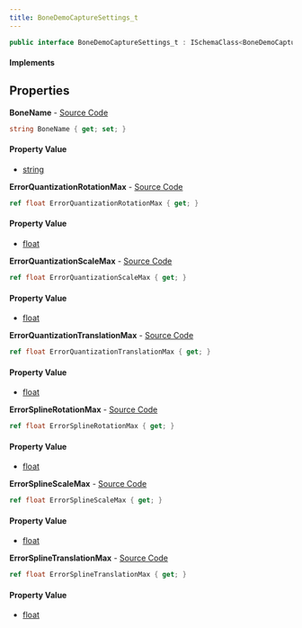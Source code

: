 ```yaml
---
title: BoneDemoCaptureSettings_t
---
```


```csharp
public interface BoneDemoCaptureSettings_t : ISchemaClass<BoneDemoCaptureSettings_t>, ISchemaField, ISchemaClass, INativeHandle
```

#### Implements

## Properties

**BoneName** - [Source Code](https://github.com/swiftly-solution/swiftlys2/blob/main/managed/src/SwiftlyS2.Generated/Schemas/Interfaces/BoneDemoCaptureSettings_t.cs#L16)

```csharp
string BoneName { get; set; }
```

#### Property Value

- [string](https://learn.microsoft.com/dotnet/api/system.string)

**ErrorQuantizationRotationMax** - [Source Code](https://github.com/swiftly-solution/swiftlys2/blob/main/managed/src/SwiftlyS2.Generated/Schemas/Interfaces/BoneDemoCaptureSettings_t.cs#L24)

```csharp
ref float ErrorQuantizationRotationMax { get; }
```

#### Property Value

- [float](https://learn.microsoft.com/dotnet/api/system.single)

**ErrorQuantizationScaleMax** - [Source Code](https://github.com/swiftly-solution/swiftlys2/blob/main/managed/src/SwiftlyS2.Generated/Schemas/Interfaces/BoneDemoCaptureSettings_t.cs#L28)

```csharp
ref float ErrorQuantizationScaleMax { get; }
```

#### Property Value

- [float](https://learn.microsoft.com/dotnet/api/system.single)

**ErrorQuantizationTranslationMax** - [Source Code](https://github.com/swiftly-solution/swiftlys2/blob/main/managed/src/SwiftlyS2.Generated/Schemas/Interfaces/BoneDemoCaptureSettings_t.cs#L26)

```csharp
ref float ErrorQuantizationTranslationMax { get; }
```

#### Property Value

- [float](https://learn.microsoft.com/dotnet/api/system.single)

**ErrorSplineRotationMax** - [Source Code](https://github.com/swiftly-solution/swiftlys2/blob/main/managed/src/SwiftlyS2.Generated/Schemas/Interfaces/BoneDemoCaptureSettings_t.cs#L18)

```csharp
ref float ErrorSplineRotationMax { get; }
```

#### Property Value

- [float](https://learn.microsoft.com/dotnet/api/system.single)

**ErrorSplineScaleMax** - [Source Code](https://github.com/swiftly-solution/swiftlys2/blob/main/managed/src/SwiftlyS2.Generated/Schemas/Interfaces/BoneDemoCaptureSettings_t.cs#L22)

```csharp
ref float ErrorSplineScaleMax { get; }
```

#### Property Value

- [float](https://learn.microsoft.com/dotnet/api/system.single)

**ErrorSplineTranslationMax** - [Source Code](https://github.com/swiftly-solution/swiftlys2/blob/main/managed/src/SwiftlyS2.Generated/Schemas/Interfaces/BoneDemoCaptureSettings_t.cs#L20)

```csharp
ref float ErrorSplineTranslationMax { get; }
```

#### Property Value

- [float](https://learn.microsoft.com/dotnet/api/system.single)

